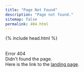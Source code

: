 ```yaml
---
title: "Page Not Found"
description: "Page not found."
sitemap: false
permalink: 404.html
---  
```

<html>
{% include head.html %}
<body id="page-top" class="index">

<section class="minimal" style="padding-top:2rem">
<div class="container">
	<div class="row">
		<div class="col-sm-2">
			Error 404
		</div>
		<div class="col-sm-10">
			Didn't found the page.
		</div>
		<div class="col-sm-12">
			Here is the link to the <a href="{{site.url}}">landing page</a>.
		</div>
	</div>
</div>
</section>

</body>
